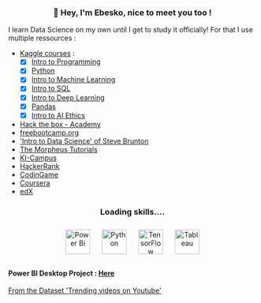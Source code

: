 ### <div align="center">👋 Hey, I'm Ebesko, nice to meet you too !
I learn Data Science on my own until I get to study it officially!
For that I use multiple ressources : 
- [Kaggle courses](https://www.kaggle.com/) :
   - [X] [Intro to Programming](https://github.com/Ebesko/Ebesko/blob/main/Esther%20Bosko%20-%20Intro%20to%20Programming.png)
   - [X] [Python](https://github.com/Ebesko/Ebesko/blob/main/Esther%20Bosko%20-%20Python.png)
   - [X] [Intro to Machine Learning](https://github.com/Ebesko/Ebesko/blob/main/Esther%20Bosko%20-%20Intro%20to%20Machine%20Learning.png)
   - [X] [Intro to SQL](https://github.com/Ebesko/Ebesko/blob/main/Esther%20Bosko%20-%20Intro%20to%20SQL.png)
   - [X] [Intro to Deep Learning](https://github.com/Ebesko/Ebesko/blob/main/Esther%20Bosko%20-%20Intro%20to%20Deep%20Learning.png)
   - [X] [Pandas](https://github.com/Ebesko/Ebesko/blob/main/Esther%20Bosko%20-%20Pandas.png)
   - [X] [Intro to AI Ethics](https://github.com/Ebesko/Ebesko/blob/main/Esther%20Bosko%20-%20Intro%20to%20AI%20Ethics.png)
- [Hack the box - Academy](https://academy.hackthebox.com/)
- [freebootcamp.org](freebootcamp.org)
- ['Intro to Data Science' of Steve Brunton](https://www.youtube.com/playlist?list=PLMrJAkhIeNNQV7wi9r7Kut8liLFMWQOXn)
- [The Morpheus Tutorials](https://www.youtube.com/@TheMorpheusTutorials)
- [KI-Campus](https://ki-campus.org/)
- [HackerRank](https://www.hackerrank.com/)
- [CodinGame](https://www.codingame.com/start)
- [Coursera](https://www.coursera.org/)
- [edX](https://www.edx.org/)
  

### <div align="center">Loading skills....</div>  
  

<div align="center">  
<a href="https://powerbi.microsoft.com/en-us/" target="_blank"><img style="margin: 10px" src="https://profilinator.rishav.dev/skills-assets/powerbi.png" alt="Power Bi" height="50" /></a>  
<a href="https://www.python.org/" target="_blank"><img style="margin: 10px" src="https://profilinator.rishav.dev/skills-assets/python-original.svg" alt="Python" height="50" /></a>  
<a href="https://www.tensorflow.org/" target="_blank"><img style="margin: 10px" src="https://profilinator.rishav.dev/skills-assets/tensorflow-icon.svg" alt="TensorFlow" height="50" /></a>  
<a href="https://www.tableau.com/" target="_blank"><img style="margin: 10px" src="https://profilinator.rishav.dev/skills-assets/tableau.svg" alt="Tableau" height="50" /></a>  
</div>

#### Power BI Desktop Project : [Here](https://github.com/Ebesko/Ebesko/blob/main/PBI_Project1.PNG)
[From the Dataset 'Trending videos on Youtube'](https://www.kaggle.com/datasets/anushabellam/trending-videos-on-youtube)
<!---
Ebesko/Ebesko is a ✨ special ✨ repository because its `README.md` (this file) appears on your GitHub profile.
You can click the Preview link to take a look at your changes.
<a href="https://www.tensorflow.org/" target="_blank"><img style="margin: 10px" src="https://profilinator.rishav.dev/skills-assets/tensorflow-icon.svg" alt="TensorFlow" height="50" /></a>  
<a href="https://pytorch.org/" target="_blank"><img style="margin: 10px" src="https://profilinator.rishav.dev/skills-assets/pytorch-icon.svg" alt="pytorch" height="50" /></a>
--->
